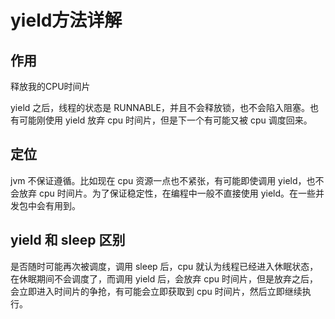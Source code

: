 # yield方法详解

## 作用

释放我的CPU时间片

yield 之后，线程的状态是 RUNNABLE，并且不会释放锁，也不会陷入阻塞。也有可能刚使用 yield 放弃 cpu 时间片，但是下一个有可能又被 cpu 调度回来。

## 定位

jvm 不保证遵循。比如现在 cpu 资源一点也不紧张，有可能即使调用 yield，也不会放弃 cpu 时间片。为了保证稳定性，在编程中一般不直接使用 yield。在一些并发包中会有用到。

## yield 和 sleep 区别

是否随时可能再次被调度，调用 sleep 后，cpu 就认为线程已经进入休眠状态，在休眠期间不会调度了，而调用 yield 后，会放弃 cpu 时间片，但是放弃之后，会立即进入时间片的争抢，有可能会立即获取到 cpu 时间片，然后立即继续执行。